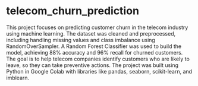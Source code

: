 # telecom_churn_prediction
This project focuses on predicting customer churn in the telecom industry using machine learning. The dataset was cleaned and preprocessed, including handling missing values and class imbalance using RandomOverSampler. A Random Forest Classifier was used to build the model, achieving 88% accuracy and 96% recall for churned customers. The goal is to help telecom companies identify customers who are likely to leave, so they can take preventive actions. The project was built using Python in Google Colab with libraries like pandas, seaborn, scikit-learn, and imblearn.
